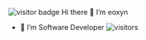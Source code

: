 ![visitor badge](https://visitor-badge.laobi.icu/badge?page_id=jwenjian.visitor-badge)
Hi there 👋 I’m eoxyn
 - 👀 I’m Software Developer
![visitors](https://visitor-badge.laobi.icu/badge?eoxyn=README)
